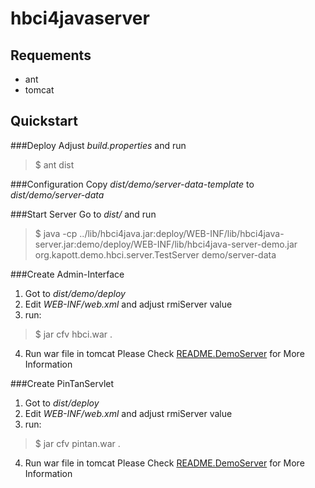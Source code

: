 hbci4javaserver
===============

Requements
----------
- ant
- tomcat

Quickstart
-----------

###Deploy
Adjust _build.properties_ and run 
> $ ant dist

###Configuration
Copy _dist/demo/server-data-template_ to _dist/demo/server-data_

###Start Server
Go to _dist/_ and run
> $ java -cp ../lib/hbci4java.jar:deploy/WEB-INF/lib/hbci4java-server.jar:demo/deploy/WEB-INF/lib/hbci4java-server-demo.jar org.kapott.demo.hbci.server.TestServer demo/server-data

###Create Admin-Interface
1. Got to _dist/demo/deploy_
2. Edit _WEB-INF/web.xml_ and adjust rmiServer value
3. run:
> $ jar cfv hbci.war .
4. Run war file in tomcat
Please Check [README.DemoServer](README.DemoServer) for More Information

###Create PinTanServlet
1. Got to _dist/deploy_
2. Edit _WEB-INF/web.xml_ and adjust rmiServer value
3. run:
> $ jar cfv pintan.war .
4. Run war file in tomcat
Please Check [README.DemoServer](README.PinTan) for More Information


